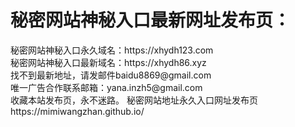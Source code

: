 <h1>秘密网站神秘入口最新网址发布页：</h1>
秘密网站神秘入口永久域名：https://xhydh123.com</br>
秘密网站神秘入口最新域名：https://xhydh86.xyz</br>
找不到最新地址，请发邮件baidu8869@gmail.com</br>
唯一广告合作联系邮箱：yana.inzh5@gmail.com</br>
收藏本站发布页，永不迷路。
秘密网站地址永久入口网址发布页https://mimiwangzhan.github.io/
